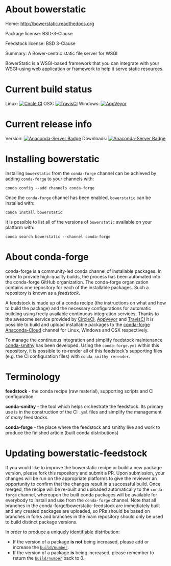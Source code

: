 About bowerstatic
=================

Home: http://bowerstatic.readthedocs.org

Package license: BSD-3-Clause

Feedstock license: BSD 3-Clause

Summary: A Bower-centric static file server for WSGI

BowerStatic is a WSGI-based framework that you can integrate with your
WSGI-using web application or framework to help it serve static resources.


Current build status
====================

Linux: [![Circle CI](https://circleci.com/gh/conda-forge/bowerstatic-feedstock.svg?style=shield)](https://circleci.com/gh/conda-forge/bowerstatic-feedstock)
OSX: [![TravisCI](https://travis-ci.org/conda-forge/bowerstatic-feedstock.svg?branch=master)](https://travis-ci.org/conda-forge/bowerstatic-feedstock)
Windows: [![AppVeyor](https://ci.appveyor.com/api/projects/status/github/conda-forge/bowerstatic-feedstock?svg=True)](https://ci.appveyor.com/project/conda-forge/bowerstatic-feedstock/branch/master)

Current release info
====================
Version: [![Anaconda-Server Badge](https://anaconda.org/conda-forge/bowerstatic/badges/version.svg)](https://anaconda.org/conda-forge/bowerstatic)
Downloads: [![Anaconda-Server Badge](https://anaconda.org/conda-forge/bowerstatic/badges/downloads.svg)](https://anaconda.org/conda-forge/bowerstatic)

Installing bowerstatic
======================

Installing `bowerstatic` from the `conda-forge` channel can be achieved by adding `conda-forge` to your channels with:

```
conda config --add channels conda-forge
```

Once the `conda-forge` channel has been enabled, `bowerstatic` can be installed with:

```
conda install bowerstatic
```

It is possible to list all of the versions of `bowerstatic` available on your platform with:

```
conda search bowerstatic --channel conda-forge
```


About conda-forge
=================

conda-forge is a community-led conda channel of installable packages.
In order to provide high-quality builds, the process has been automated into the
conda-forge GitHub organization. The conda-forge organization contains one repository
for each of the installable packages. Such a repository is known as a *feedstock*.

A feedstock is made up of a conda recipe (the instructions on what and how to build
the package) and the necessary configurations for automatic building using freely
available continuous integration services. Thanks to the awesome service provided by
[CircleCI](https://circleci.com/), [AppVeyor](http://www.appveyor.com/)
and [TravisCI](https://travis-ci.org/) it is possible to build and upload installable
packages to the [conda-forge](https://anaconda.org/conda-forge)
[Anaconda-Cloud](http://docs.anaconda.org/) channel for Linux, Windows and OSX respectively.

To manage the continuous integration and simplify feedstock maintenance
[conda-smithy](http://github.com/conda-forge/conda-smithy) has been developed.
Using the ``conda-forge.yml`` within this repository, it is possible to re-render all of
this feedstock's supporting files (e.g. the CI configuration files) with ``conda smithy rerender``.


Terminology
===========

**feedstock** - the conda recipe (raw material), supporting scripts and CI configuration.

**conda-smithy** - the tool which helps orchestrate the feedstock.
                   Its primary use is in the construction of the CI ``.yml`` files
                   and simplify the management of *many* feedstocks.

**conda-forge** - the place where the feedstock and smithy live and work to
                  produce the finished article (built conda distributions)


Updating bowerstatic-feedstock
==============================

If you would like to improve the bowerstatic recipe or build a new
package version, please fork this repository and submit a PR. Upon submission,
your changes will be run on the appropriate platforms to give the reviewer an
opportunity to confirm that the changes result in a successful build. Once
merged, the recipe will be re-built and uploaded automatically to the
`conda-forge` channel, whereupon the built conda packages will be available for
everybody to install and use from the `conda-forge` channel.
Note that all branches in the conda-forge/bowerstatic-feedstock are
immediately built and any created packages are uploaded, so PRs should be based
on branches in forks and branches in the main repository should only be used to
build distinct package versions.

In order to produce a uniquely identifiable distribution:
 * If the version of a package **is not** being increased, please add or increase
   the [``build/number``](http://conda.pydata.org/docs/building/meta-yaml.html#build-number-and-string).
 * If the version of a package **is** being increased, please remember to return
   the [``build/number``](http://conda.pydata.org/docs/building/meta-yaml.html#build-number-and-string)
   back to 0.
